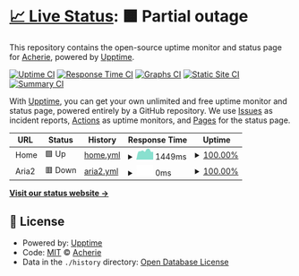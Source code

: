 # [📈 Live Status](https://acherie.github.io/upptime): <!--live status--> **🟧 Partial outage**

This repository contains the open-source uptime monitor and status page for [Acherie](http://blog.csdn.net/w1196726224), powered by [Upptime](https://github.com/upptime/upptime).

[![Uptime CI](https://github.com/acherie/upptime/workflows/Uptime%20CI/badge.svg)](https://github.com/upptime/upptime/actions?query=workflow%3A%22Uptime+CI%22)
[![Response Time CI](https://github.com/acherie/upptime/workflows/Response%20Time%20CI/badge.svg)](https://github.com/upptime/upptime/actions?query=workflow%3A%22Response+Time+CI%22)
[![Graphs CI](https://github.com/acherie/upptime/workflows/Graphs%20CI/badge.svg)](https://github.com/upptime/upptime/actions?query=workflow%3A%22Graphs+CI%22)
[![Static Site CI](https://github.com/acherie/upptime/workflows/Static%20Site%20CI/badge.svg)](https://github.com/upptime/upptime/actions?query=workflow%3A%22Static+Site+CI%22)
[![Summary CI](https://github.com/acherie/upptime/workflows/Summary%20CI/badge.svg)](https://github.com/upptime/upptime/actions?query=workflow%3A%22Summary+CI%22)

With [Upptime](https://upptime.js.org), you can get your own unlimited and free uptime monitor and status page, powered entirely by a GitHub repository. We use [Issues](https://github.com/acherie/upptime/issues) as incident reports, [Actions](https://github.com/acherie/upptime/actions) as uptime monitors, and [Pages](https://acherie.github.io/upptime) for the status page.

<!--start: status pages-->
<!-- This summary is generated by Upptime (https://github.com/upptime/upptime) -->
<!-- Do not edit this manually, your changes will be overwritten -->
<!-- prettier-ignore -->
| URL | Status | History | Response Time | Uptime |
| --- | ------ | ------- | ------------- | ------ |
| <img alt="" src="https://favicons.githubusercontent.com/null" height="13"> Home | 🟩 Up | [home.yml](https://github.com/acherie/upptime/commits/HEAD/history/home.yml) | <details><summary><img alt="Response time graph" src="./graphs/home/response-time-week.png" height="20"> 1449ms</summary><br><a href="https://acherie.github.io/upptime/history/home"><img alt="Response time 2020" src="https://img.shields.io/endpoint?url=https%3A%2F%2Fraw.githubusercontent.com%2Facherie%2Fupptime%2FHEAD%2Fapi%2Fhome%2Fresponse-time.json"></a><br><a href="https://acherie.github.io/upptime/history/home"><img alt="24-hour response time 1688" src="https://img.shields.io/endpoint?url=https%3A%2F%2Fraw.githubusercontent.com%2Facherie%2Fupptime%2FHEAD%2Fapi%2Fhome%2Fresponse-time-day.json"></a><br><a href="https://acherie.github.io/upptime/history/home"><img alt="7-day response time 1449" src="https://img.shields.io/endpoint?url=https%3A%2F%2Fraw.githubusercontent.com%2Facherie%2Fupptime%2FHEAD%2Fapi%2Fhome%2Fresponse-time-week.json"></a><br><a href="https://acherie.github.io/upptime/history/home"><img alt="30-day response time 2703" src="https://img.shields.io/endpoint?url=https%3A%2F%2Fraw.githubusercontent.com%2Facherie%2Fupptime%2FHEAD%2Fapi%2Fhome%2Fresponse-time-month.json"></a><br><a href="https://acherie.github.io/upptime/history/home"><img alt="1-year response time 2020" src="https://img.shields.io/endpoint?url=https%3A%2F%2Fraw.githubusercontent.com%2Facherie%2Fupptime%2FHEAD%2Fapi%2Fhome%2Fresponse-time-year.json"></a></details> | <details><summary><a href="https://acherie.github.io/upptime/history/home">100.00%</a></summary><a href="https://acherie.github.io/upptime/history/home"><img alt="All-time uptime 100.00%" src="https://img.shields.io/endpoint?url=https%3A%2F%2Fraw.githubusercontent.com%2Facherie%2Fupptime%2FHEAD%2Fapi%2Fhome%2Fuptime.json"></a><br><a href="https://acherie.github.io/upptime/history/home"><img alt="24-hour uptime 100.00%" src="https://img.shields.io/endpoint?url=https%3A%2F%2Fraw.githubusercontent.com%2Facherie%2Fupptime%2FHEAD%2Fapi%2Fhome%2Fuptime-day.json"></a><br><a href="https://acherie.github.io/upptime/history/home"><img alt="7-day uptime 100.00%" src="https://img.shields.io/endpoint?url=https%3A%2F%2Fraw.githubusercontent.com%2Facherie%2Fupptime%2FHEAD%2Fapi%2Fhome%2Fuptime-week.json"></a><br><a href="https://acherie.github.io/upptime/history/home"><img alt="30-day uptime 100.00%" src="https://img.shields.io/endpoint?url=https%3A%2F%2Fraw.githubusercontent.com%2Facherie%2Fupptime%2FHEAD%2Fapi%2Fhome%2Fuptime-month.json"></a><br><a href="https://acherie.github.io/upptime/history/home"><img alt="1-year uptime 100.00%" src="https://img.shields.io/endpoint?url=https%3A%2F%2Fraw.githubusercontent.com%2Facherie%2Fupptime%2FHEAD%2Fapi%2Fhome%2Fuptime-year.json"></a></details>
| <img alt="" src="https://favicons.githubusercontent.com/null" height="13"> Aria2 | 🟥 Down | [aria2.yml](https://github.com/acherie/upptime/commits/HEAD/history/aria2.yml) | <details><summary><img alt="Response time graph" src="./graphs/aria2/response-time-week.png" height="20"> 0ms</summary><br><a href="https://acherie.github.io/upptime/history/aria2"><img alt="Response time 1144" src="https://img.shields.io/endpoint?url=https%3A%2F%2Fraw.githubusercontent.com%2Facherie%2Fupptime%2FHEAD%2Fapi%2Faria2%2Fresponse-time.json"></a><br><a href="https://acherie.github.io/upptime/history/aria2"><img alt="24-hour response time 0" src="https://img.shields.io/endpoint?url=https%3A%2F%2Fraw.githubusercontent.com%2Facherie%2Fupptime%2FHEAD%2Fapi%2Faria2%2Fresponse-time-day.json"></a><br><a href="https://acherie.github.io/upptime/history/aria2"><img alt="7-day response time 0" src="https://img.shields.io/endpoint?url=https%3A%2F%2Fraw.githubusercontent.com%2Facherie%2Fupptime%2FHEAD%2Fapi%2Faria2%2Fresponse-time-week.json"></a><br><a href="https://acherie.github.io/upptime/history/aria2"><img alt="30-day response time 0" src="https://img.shields.io/endpoint?url=https%3A%2F%2Fraw.githubusercontent.com%2Facherie%2Fupptime%2FHEAD%2Fapi%2Faria2%2Fresponse-time-month.json"></a><br><a href="https://acherie.github.io/upptime/history/aria2"><img alt="1-year response time 1144" src="https://img.shields.io/endpoint?url=https%3A%2F%2Fraw.githubusercontent.com%2Facherie%2Fupptime%2FHEAD%2Fapi%2Faria2%2Fresponse-time-year.json"></a></details> | <details><summary><a href="https://acherie.github.io/upptime/history/aria2">100.00%</a></summary><a href="https://acherie.github.io/upptime/history/aria2"><img alt="All-time uptime 100.00%" src="https://img.shields.io/endpoint?url=https%3A%2F%2Fraw.githubusercontent.com%2Facherie%2Fupptime%2FHEAD%2Fapi%2Faria2%2Fuptime.json"></a><br><a href="https://acherie.github.io/upptime/history/aria2"><img alt="24-hour uptime 100.00%" src="https://img.shields.io/endpoint?url=https%3A%2F%2Fraw.githubusercontent.com%2Facherie%2Fupptime%2FHEAD%2Fapi%2Faria2%2Fuptime-day.json"></a><br><a href="https://acherie.github.io/upptime/history/aria2"><img alt="7-day uptime 100.00%" src="https://img.shields.io/endpoint?url=https%3A%2F%2Fraw.githubusercontent.com%2Facherie%2Fupptime%2FHEAD%2Fapi%2Faria2%2Fuptime-week.json"></a><br><a href="https://acherie.github.io/upptime/history/aria2"><img alt="30-day uptime 100.00%" src="https://img.shields.io/endpoint?url=https%3A%2F%2Fraw.githubusercontent.com%2Facherie%2Fupptime%2FHEAD%2Fapi%2Faria2%2Fuptime-month.json"></a><br><a href="https://acherie.github.io/upptime/history/aria2"><img alt="1-year uptime 100.00%" src="https://img.shields.io/endpoint?url=https%3A%2F%2Fraw.githubusercontent.com%2Facherie%2Fupptime%2FHEAD%2Fapi%2Faria2%2Fuptime-year.json"></a></details>

<!--end: status pages-->

[**Visit our status website →**](https://acherie.github.io/upptime)

## 📄 License

- Powered by: [Upptime](https://github.com/upptime/upptime)
- Code: [MIT](./LICENSE) © [Acherie](http://blog.csdn.net/w1196726224)
- Data in the `./history` directory: [Open Database License](https://opendatacommons.org/licenses/odbl/1-0/)
